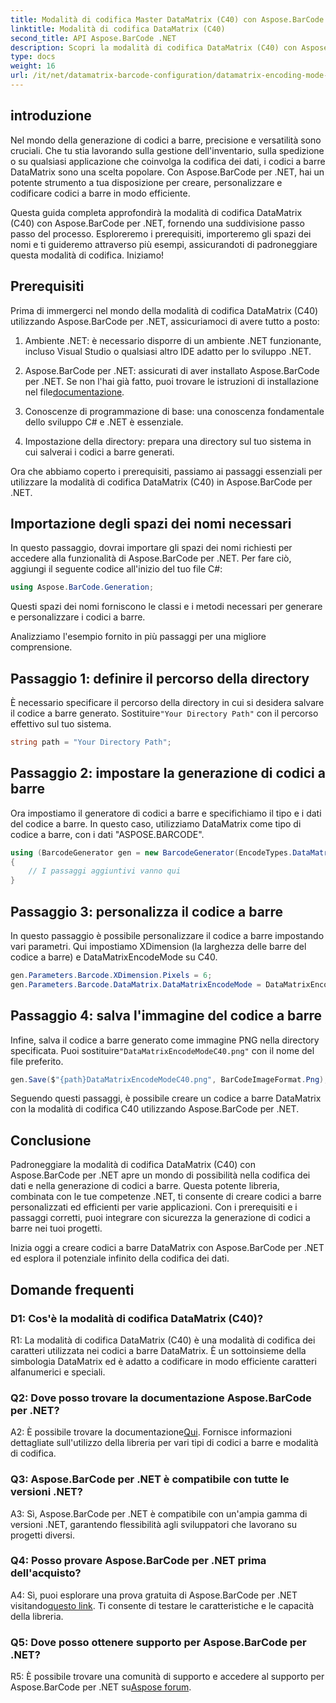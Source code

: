 ```yaml
---
title: Modalità di codifica Master DataMatrix (C40) con Aspose.BarCode per .NET
linktitle: Modalità di codifica DataMatrix (C40)
second_title: API Aspose.BarCode .NET
description: Scopri la modalità di codifica DataMatrix (C40) con Aspose.BarCode per .NET. Crea codici a barre personalizzati in modo efficiente. Esplora la guida passo passo.
type: docs
weight: 16
url: /it/net/datamatrix-barcode-configuration/datamatrix-encoding-mode-c40/
---
```

## introduzione

Nel mondo della generazione di codici a barre, precisione e versatilità sono cruciali. Che tu stia lavorando sulla gestione dell'inventario, sulla spedizione o su qualsiasi applicazione che coinvolga la codifica dei dati, i codici a barre DataMatrix sono una scelta popolare. Con Aspose.BarCode per .NET, hai un potente strumento a tua disposizione per creare, personalizzare e codificare codici a barre in modo efficiente.

Questa guida completa approfondirà la modalità di codifica DataMatrix (C40) con Aspose.BarCode per .NET, fornendo una suddivisione passo passo del processo. Esploreremo i prerequisiti, importeremo gli spazi dei nomi e ti guideremo attraverso più esempi, assicurandoti di padroneggiare questa modalità di codifica. Iniziamo!

## Prerequisiti

Prima di immergerci nel mondo della modalità di codifica DataMatrix (C40) utilizzando Aspose.BarCode per .NET, assicuriamoci di avere tutto a posto:

1. Ambiente .NET: è necessario disporre di un ambiente .NET funzionante, incluso Visual Studio o qualsiasi altro IDE adatto per lo sviluppo .NET.

2.  Aspose.BarCode per .NET: assicurati di aver installato Aspose.BarCode per .NET. Se non l'hai già fatto, puoi trovare le istruzioni di installazione nel file[documentazione](https://reference.aspose.com/barcode/net/).

3. Conoscenze di programmazione di base: una conoscenza fondamentale dello sviluppo C# e .NET è essenziale.

4. Impostazione della directory: prepara una directory sul tuo sistema in cui salverai i codici a barre generati.

Ora che abbiamo coperto i prerequisiti, passiamo ai passaggi essenziali per utilizzare la modalità di codifica DataMatrix (C40) in Aspose.BarCode per .NET.

## Importazione degli spazi dei nomi necessari

In questo passaggio, dovrai importare gli spazi dei nomi richiesti per accedere alla funzionalità di Aspose.BarCode per .NET. Per fare ciò, aggiungi il seguente codice all'inizio del tuo file C#:

```csharp
using Aspose.BarCode.Generation;
```

Questi spazi dei nomi forniscono le classi e i metodi necessari per generare e personalizzare i codici a barre.

Analizziamo l'esempio fornito in più passaggi per una migliore comprensione.

## Passaggio 1: definire il percorso della directory

 È necessario specificare il percorso della directory in cui si desidera salvare il codice a barre generato. Sostituire`"Your Directory Path"` con il percorso effettivo sul tuo sistema.

```csharp
string path = "Your Directory Path";
```

## Passaggio 2: impostare la generazione di codici a barre

Ora impostiamo il generatore di codici a barre e specifichiamo il tipo e i dati del codice a barre. In questo caso, utilizziamo DataMatrix come tipo di codice a barre, con i dati "ASPOSE.BARCODE".

```csharp
using (BarcodeGenerator gen = new BarcodeGenerator(EncodeTypes.DataMatrix, "ASPOSE.BARCODE"))
{
    // I passaggi aggiuntivi vanno qui
}
```

## Passaggio 3: personalizza il codice a barre

In questo passaggio è possibile personalizzare il codice a barre impostando vari parametri. Qui impostiamo XDimension (la larghezza delle barre del codice a barre) e DataMatrixEncodeMode su C40.

```csharp
gen.Parameters.Barcode.XDimension.Pixels = 6;
gen.Parameters.Barcode.DataMatrix.DataMatrixEncodeMode = DataMatrixEncodeMode.C40;
```

## Passaggio 4: salva l'immagine del codice a barre

 Infine, salva il codice a barre generato come immagine PNG nella directory specificata. Puoi sostituire`"DataMatrixEncodeModeC40.png"` con il nome del file preferito.

```csharp
gen.Save($"{path}DataMatrixEncodeModeC40.png", BarCodeImageFormat.Png);
```

Seguendo questi passaggi, è possibile creare un codice a barre DataMatrix con la modalità di codifica C40 utilizzando Aspose.BarCode per .NET.

## Conclusione

Padroneggiare la modalità di codifica DataMatrix (C40) con Aspose.BarCode per .NET apre un mondo di possibilità nella codifica dei dati e nella generazione di codici a barre. Questa potente libreria, combinata con le tue competenze .NET, ti consente di creare codici a barre personalizzati ed efficienti per varie applicazioni. Con i prerequisiti e i passaggi corretti, puoi integrare con sicurezza la generazione di codici a barre nei tuoi progetti.

Inizia oggi a creare codici a barre DataMatrix con Aspose.BarCode per .NET ed esplora il potenziale infinito della codifica dei dati.

## Domande frequenti

### D1: Cos'è la modalità di codifica DataMatrix (C40)?

R1: La modalità di codifica DataMatrix (C40) è una modalità di codifica dei caratteri utilizzata nei codici a barre DataMatrix. È un sottoinsieme della simbologia DataMatrix ed è adatto a codificare in modo efficiente caratteri alfanumerici e speciali.

### Q2: Dove posso trovare la documentazione Aspose.BarCode per .NET?

 A2: È possibile trovare la documentazione[Qui](https://reference.aspose.com/barcode/net/). Fornisce informazioni dettagliate sull'utilizzo della libreria per vari tipi di codici a barre e modalità di codifica.

### Q3: Aspose.BarCode per .NET è compatibile con tutte le versioni .NET?

A3: Sì, Aspose.BarCode per .NET è compatibile con un'ampia gamma di versioni .NET, garantendo flessibilità agli sviluppatori che lavorano su progetti diversi.

### Q4: Posso provare Aspose.BarCode per .NET prima dell'acquisto?

 A4: Sì, puoi esplorare una prova gratuita di Aspose.BarCode per .NET visitando[questo link](https://releases.aspose.com/). Ti consente di testare le caratteristiche e le capacità della libreria.

### Q5: Dove posso ottenere supporto per Aspose.BarCode per .NET?

R5: È possibile trovare una comunità di supporto e accedere al supporto per Aspose.BarCode per .NET su[Aspose forum](https://forum.aspose.com/c/barcode/13).